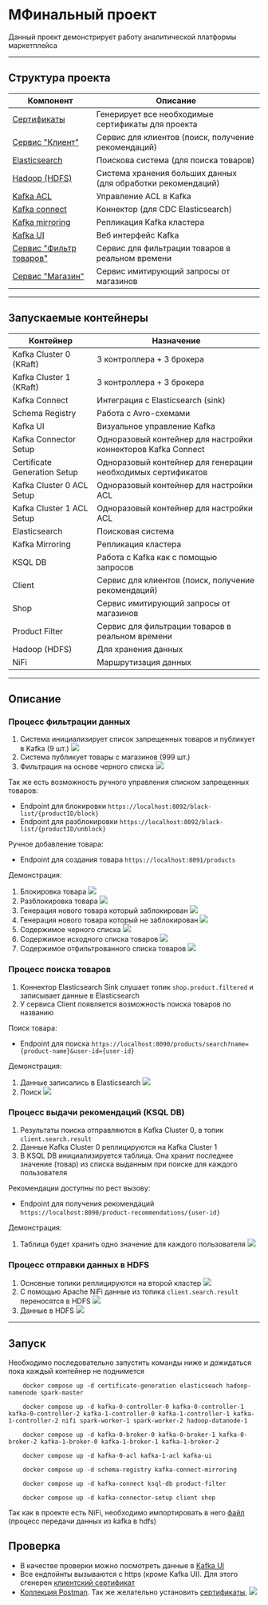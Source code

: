 # МФинальный проект

Данный проект демонстрирует работу аналитической платформы маркетплейса

___

## Структура проекта

| Компонент                                 | Описание                                                     |
|-------------------------------------------|--------------------------------------------------------------|
| [Сертификаты](certificate_generation)     | Генерирует все необходимые сертификаты для проекта           |
| [Сервис "Клиент"](client)                 | Сервис для клиентов (поиск, получение рекомендаций)          |
| [Elasticsearch](elasticsearch)            | Поискова система (для поиска товаров)                        |
| [Hadoop (HDFS)](hdfs)                     | Система хранения больших данных (для обработки рекомендаций) |
| [Kafka ACL](kafka_acl)                    | Управление ACL в Kafka                                       |
| [Kafka connect](kafka_connect)            | Коннектор (для CDC Elasticsearch)                            |
| [Kafka mirroring](kafka_mirroring)        | Репликация Kafka кластера                                    |
| [Kafka UI](kafka_ui)                      | Веб интерфейс Kafka                                          |
| [Сервис "Фильтр товаров"](product_filter) | Сервис для фильтрации товаров в реальном времени             |
| [Сервис "Магазин"](shop)                  | Сервис имитирующий запросы от магазинов                      |

---

## Запускаемые контейнеры

| Контейнер                    | Назначение                                                    |
|------------------------------|---------------------------------------------------------------|
| Kafka Cluster 0 (KRaft)      | 3 контроллера + 3 брокера                                     |
| Kafka Cluster 1 (KRaft)      | 3 контроллера + 3 брокера                                     |
| Kafka Connect                | Интеграция с Elasticsearch (sink)                             |
| Schema Registry              | Работа с Avro-схемами                                         |
| Kafka UI                     | Визуальное управление Kafka                                   |
| Kafka Connector Setup        | Одноразовый контейнер для настройки коннекторов Kafka Connect |
| Certificate Generation Setup | Одноразовый контейнер для генерации необходимых сертификатов  |
| Kafka Cluster 0 ACL Setup    | Одноразовый контейнер для настройки ACL                       |
| Kafka Cluster 1 ACL Setup    | Одноразовый контейнер для настройки ACL                       |
| Elasticsearch                | Поисковая система                                             |
| Kafka Mirroring              | Репликация кластера                                           |
| KSQL DB                      | Работа с Kafka как с помощью запросов                         |
| Client                       | Сервис для клиентов (поиск, получение рекомендаций)           |
| Shop                         | Сервис имитирующий запросы от магазинов                       |
| Product Filter               | Сервис для фильтрации товаров в реальном времени              |
| Hadoop (HDFS)                | Для хранения данных                                           |
| NiFi                         | Маршрутизация данных                                          |

___

## Описание

### Процесс фильтрации данных

1. Система инициализирует список запрещенных товаров и публикует в
   Kafka (9 шт.) ![](screens/черный_список_топик_инициализация.png)
2. Система публикует товары с магазинов (999 шт.)
3. Фильтрация на основе черного списка ![](screens/результат_фильтрации_топики_инициализация.png)

Так же есть возможность ручного управления списком запрещенных товаров:

* Endpoint для блокировки `https://localhost:8092/black-list/{productID/block}`
* Endpoint для разблокировки `https://localhost:8092/black-list/{productID/unblock}`

Ручное добавление товара:

* Endpoint для создания товара `https://localhost:8091/products`

Демонстрация:

1. Блокировка товара ![](screens/блокировка_рест.png)
2. Разблокировка товара ![](screens/разблокировка_рест.png)
3. Генерация нового товара который заблокирован ![](screens/отправка_нового_товара_блок.png)
4. Генерация нового товара который не заблокирован ![](screens/отправка_нового_товара_разблок.png)
5. Содержимое черного списка ![](screens/черный_список_после_рест.png)
6. Содержимое исходного списка товаров ![](screens/новые_записи_исход_топик.png)
7. Содержимое отфильтрованного списка товаров ![](screens/новая_запись_отфильтр_топик.png)

### Процесс поиска товаров

1. Коннектор Elasticsearch Sink слушает топик `shop.product.filtered` и записывает данные в Elasticsearch
2. У сервиса Client появляется возможность поиска товаров по названию

Поиск товара:

* Endpoint для поиска `https://localhost:8090/products/search?name={product-name}&user-id={user-id}`

Демонстрация:

1. Данные записались в Elasticsearch ![](screens/еластик_принял_отфильтр_товары.png)
2. Поиск ![](screens/поиск_товара_рест.png)

### Процесс выдачи рекомендаций (KSQL DB)

1. Результаты поиска отправляются в Kafka Cluster 0, в топик `client.search.result`
2. Данные Kafka Cluster 0 реплицируются на Kafka Cluster 1
3. В KSQL DB инициализируется таблица. Она хранит последнее значение (товар) из списка выданным при поиске для каждого
   пользователя

Рекомендации доступны по рест вызову:

* Endpoint для получения рекомендаций `https://localhost:8090/product-recommendations/{user-id}`

Демонстрация:

1. Таблица будет хранить одно значение для каждого пользователя ![](screens/таблица_рекомендаций.png)

### Процесс отправки данных в HDFS

1. Основные топики реплицируются на второй кластер ![](screens/синхронизация_топиков.png)
2. С помощью Apache NiFi данные из топика `client.search.result` переносятся в HDFS ![](screens/nifi.png)
3. Данные в HDFS ![](screens/данные_хадуп.png)

___

## Запуск

Необходимо последовательно запустить команды ниже и дожидаться пока каждый контейнер не поднимется

```shell
    docker compose up -d certificate-generation elasticseach hadoop-namenode spark-master
```

```shell
    docker compose up -d kafka-0-controller-0 kafka-0-controller-1 kafka-0-controller-2 kafka-1-controller-0 kafka-1-controller-1 kafka-1-controller-2 nifi spark-worker-1 spark-worker-2 hadoop-datanode-1
```

```shell
    docker compose up -d kafka-0-broker-0 kafka-0-broker-1 kafka-0-broker-2 kafka-1-broker-0 kafka-1-broker-1 kafka-1-broker-2 
```

```shell
    docker compose up -d kafka-0-acl kafka-1-acl kafka-ui
```

```shell
    docker compose up -d schema-registry kafka-connect-mirroring
```

```shell
    docker compose up -d kafka-connect ksql-db product-filter
```

```shell
    docker compose up -d kafka-connector-setup client shop
```

Так как в проекте есть NiFi, необходимо импортировать в него [файл](kafka_to_hdfs_flow.xml) (процесс передачи данных из
kafka в hdfs)

## Проверка

* В качестве проверки можно посмотреть данные в [Kafka UI](http://localhost:8080)
* Все ендпойнты вызываются с https (кроме Kafka UI). Для этого
  сгенерен [клиентский сертификат](certificate_generation/certificates/client_cli)
* [Коллекция Postman](Final_Project.postman_collection.json). Так же желательно
  установить [сертификаты](certificate_generation/certificates/client_cli), ![](screens/postman_cert.png)

